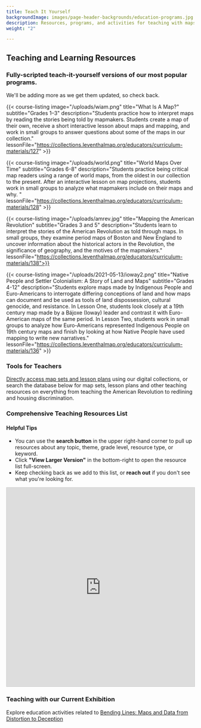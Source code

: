 ```yaml
---
title: Teach It Yourself
backgroundImage: images/page-header-backgrounds/education-programs.jpg
description: Resources, programs, and activities for teaching with maps
weight: "2"

---
```

## Teaching and Learning Resources

### Fully-scripted teach-it-yourself versions of our most popular programs.

We'll be adding more as we get them updated, so check back.

{{< course-listing image="/uploads/wiam.png" title="What Is A Map?" subtitle="Grades 1–3" description="Students practice how to interpret maps by reading the stories being told by mapmakers. Students create a map of their own, receive a short interactive lesson about maps and mapping, and work in small groups to answer questions about some of the maps in our collection." lessonFile="https://collections.leventhalmap.org/educators/curriculum-materials/127" >}}

{{< course-listing image="/uploads/world.png" title="World Maps Over Time" subtitle="Grades 6-8" description="Students practice being critical map readers using a range of world maps, from the oldest in our collection to the present. After an interactive lesson on map projections, students work in small groups to analyze what mapmakers include on their maps and why. " lessonFile="https://collections.leventhalmap.org/educators/curriculum-materials/128" >}}

{{< course-listing image="/uploads/amrev.jpg" title="Mapping the American Revolution" subtitle="Grades 3 and 5" description="Students learn to interpret the stories of the American Revolution as told through maps. In small groups, they examine period maps of Boston and New England to uncover information about the historical actors in the Revolution, the significance of geography, and the motives of the mapmakers." lessonFile="https://collections.leventhalmap.org/educators/curriculum-materials/138">}}

{{< course-listing image="/uploads/2021-05-13/ioway2.png" title="Native People and Settler Colonialism: A Story of Land and Maps" subtitle="Grades 4-12" description="Students explore maps made by Indigenous People and Euro-Americans to interrogate differing conceptions of land and how maps can document and be used as tools of land dispossession, cultural genocide, and resistance. In Lesson One, students look closely at a 19th century map made by a Bájoxe (Ioway) leader and contrast it with Euro-American maps of the same period. In Lesson Two, students work in small groups to analyze how Euro-Americans represented Indigenous People on 19th century maps and finish by looking at how Native People have used mapping to write new narratives." lessonFile="https://collections.leventhalmap.org/educators/curriculum-materials/136" >}}

### Tools for Teachers

[Directly access map sets and lesson plans](https://collections.leventhalmap.org/educators) using our digital collections, or search the database below for map sets, lesson plans and other teaching resources on everything from teaching the American Revolution to redlining and housing discrimination.

### Comprehensive Teaching Resources List

#### Helpful Tips

* You can use the **search button** in the upper right-hand corner to pull up resources about any topic, theme, grade level, resource type, or keyword.
* Click **"View Larger Version"** in the bottom-right to open the resource list full-screen.
* Keep checking back as we add to this list, or **reach out** if you don't see what you're looking for.

<iframe class="airtable-embed" src="https://airtable.com/embed/shrqgS77puTobdbQR?backgroundColor=blue&viewControls=on" frameborder="0" onmousewheel="" width="100%" height="533" style="background: transparent; border: 1px solid #ccc;"></iframe>

### Teaching with our Current Exhibition

Explore education activities related to [Bending Lines: Maps and Data from Distortion to Deception](https://www.leventhalmap.org/digital-exhibitions/bending-lines/education-activities/ "Bending Lines: Maps and Data from Distortion to Deception")